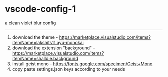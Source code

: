 # vscode-config-1
a clean violet blur config

---

1. download the theme - https://marketplace.visualstudio.com/items?itemName=lakshits11.ayu-monokai
2. download the extension "background" - https://marketplace.visualstudio.com/items?itemName=shalldie.background
3. install geist mono - https://fonts.google.com/specimen/Geist+Mono
4. copy paste settings.json keys according to your needs
